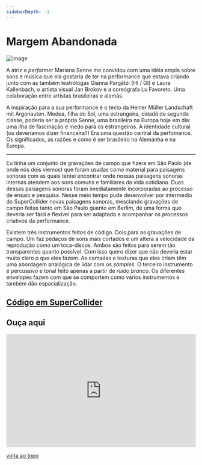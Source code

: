 ```yaml
---
sidebarDepth: -1
---
```


# Margem Abandonada

![image](/images/margem/ma-001.png)

A atriz e *performer* Mariana Senne me convidou com uma idéia ampla sobre sons e música que ela gostaria de ter na performance que estava criando junto com as também teatrólogas Gianna Pargätzi (HI / GI) e Laura Kallenbach, o artista visual Jan Brokov e a coreógrafa Lu Favoreto. Uma colaboração entre artistas brasileiras e alemãs.

A inspiração para a sua performance é o texto da Heiner Müller Landschaft mit Argonauten. Medea, filha do Sol, uma estrangeira, cidadã de segunda classe, poderia ser a própria Senne, uma brasileira na Europa hoje em dia: uma ilha de fascinação e medo para os estrangeiros. A identidade cultural (ou deveríamos dizer financeira?) Era uma questão central da perfomance. Os significados, as razões e como é ser brasileiro na Alemanha e na Europa.

---

Eu tinha um conjunto de gravações de campo que fizera em São Paulo (de onde nós dois viemos) que foram usadas como material para paisagens sonoras com as quais tentei encontrar onde nossas paisagens sonoras internas atendem aos sons comuns e familiares da vida cotidiana. Duas dessas paisagens sonoras foram imediatamente incorporadas ao processo de ensaio e pesquisa. Nesse meio tempo pude desenvolver por intermédio do SuperCollider novas paisagens sonoras, mesclando gravações de campo feitas tanto em São Paulo quanto em Berlim, de uma forma que deveria ser fácil e flexível para ser adaptada e acompanhar os processos criativos da performance.

Existem três instrumentos feitos de código. Dois para as gravações de campo. Um faz pedaços de sons mais cortados e um altera a velocidade da reprodução como um toca-discos. Ambos são feitos para serem tão transparentes quanto possível. Com isso quero dizer que não deveria estar muito claro o que eles fazem. As camadas e texturas que eles criam têm uma abordagem analógica de lidar com os *samples*. O terceiro instrumento é percussivo e tonal feito apenas a partir de *ruído branco*. Os diferentes envelopes fazem com que se comportem como vários instrumentos e também dão espacialização.

## [Código em SuperCollider](https://github.com/gilfuser/margem-abandonada)

## Ouça aqui

<iframe width="100%" height="300" scrolling="no" frameborder="no" allow="autoplay" src="https://w.soundcloud.com/player/?url=https%3A//api.soundcloud.com/playlists/156905876&color=%23ff5500&auto_play=false&hide_related=false&show_comments=true&show_user=true&show_reposts=false&show_teaser=true&visual=true"></iframe>

[volta ao topo](#margem-abandonada)

